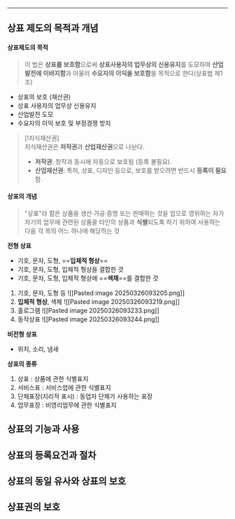
---
## 상표 제도의 목적과 개념
#### 상표제도의 목적

>이 법은 **상표를 보호함**으로써 **상표사용자의 업무상의 신용유지**를 도모하여 **산업발전에 이바지함**과 아울러 **수요자의 이익을 보호함**을 목적으로 한다(상표법 제1조)

- 상표의 보호 (재산권) 
- 상표 사용자의 업무상 신용유지 
- 산업발전 도모 
- 수요자의 이익 보호 및 부정경쟁 방지

> [!지식재산권]  
> 지식재산권은 **저작권**과 **산업재산권**으로 나뉜다.
> 
> - **저작권**: 창작과 동시에 자동으로 보호됨 (등록 불필요).
> - **산업재산권**: 특허, 상표, 디자인 등으로, 보호를 받으려면 반드시 **등록이 필요**함.

#### 상표의 개념

>"상표"라 함은 상품을 생산·가공·증명 또는 판매하는 것을 업으로 영위하는 자가 자기의 업무에 관련된 상품을 타인의 상품과 **식별**되도록 하기 위하여 사용하는 다음 각 목의 어느 하나에 해당하는 것

**전형 상표**
- 기호, 문자, 도형, ==**입체적 형상**== 
- 기호, 문자, 도형, 입체적 형상을 결합한 것 
- 기호, 문자, 도형, 입체적 형상에 ==**색채**==를 결합한 것

1) 기호, 문자, 도형 등
	 ![[Pasted image 20250326093205.png]]
2) **입체적 형상**, 색체
	 ![[Pasted image 20250326093219.png]]
3) 홀로그램
	 ![[Pasted image 20250326093233.png]]
4) 동작상표
	 ![[Pasted image 20250326093244.png]]

**비전형 상표**
- 위치, 소리, 냄새

**상표의 종류**
1) 상표 : 상품에 관한 식별표지
2) 서비스표 : 서비스업에 관한 식별표지
3) 단체표장(지리적 표시) : 동업자 단체가 사용하는 표장
4) 업무표장 : 비영리업무에 관한 식별표지

## 상표의 기능과 사용
## 상표의 등록요건과 절차
## 상표의 동일 유사와 상표의 보호
## 상표권의 보호
